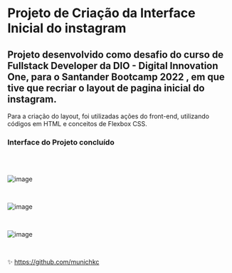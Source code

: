 # Projeto de Criação da Interface Inicial do instagram

## Projeto desenvolvido como desafio do curso de Fullstack Developer da DIO - Digital Innovation One, para o Santander Bootcamp 2022 , em que tive que recriar o layout de pagina inicial do instagram.
<p>
Para a criação do layout, foi utilizadas ações do front-end, utilizando códigos em HTML e conceitos de Flexbox CSS.
  

### Interface do Projeto concluído  

<br>
<br>
  
  
![image](https://user-images.githubusercontent.com/101511483/181846012-ad34d910-4732-4ad1-b1c0-b2240121a7e6.png)

<br>


![image](https://user-images.githubusercontent.com/101511483/181847309-6c0f69a6-4b8e-41fc-9190-082732d67631.png)  

<br>

![image](https://user-images.githubusercontent.com/101511483/181847379-b619c255-860f-4ee7-9b5d-a86d65bc86d8.png)

<br>

:sparkles:
https://github.com/munichkc

